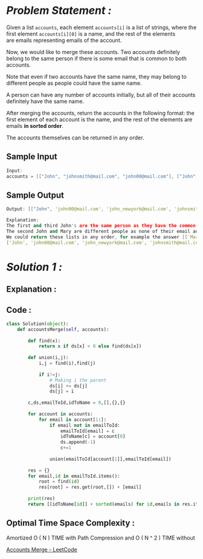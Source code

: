 # *Problem Statement :*

Given a list `accounts`, each element `accounts[i]` is a list of strings, where the first element `accounts[i][0]` is a name, and the rest of the elements are emails representing emails of the account.

Now, we would like to merge these accounts. Two accounts definitely belong to the same person if there is some email that is common to both accounts. 

Note that even if two accounts have the same name, they may belong to different people as people could have the same name. 

A person can have any number of accounts initially, but all of their accounts definitely have the same name.

After merging the accounts, return the accounts in the following format: the first element of each account is the name, and the rest of the elements are emails **in sorted order**.

The accounts themselves can be returned in any order.

## Sample Input

```cpp
Input: 
accounts = [["John", "johnsmith@mail.com", "john00@mail.com"], ["John", "johnnybravo@mail.com"], ["John", "johnsmith@mail.com", "john_newyork@mail.com"], ["Mary", "mary@mail.com"]]
```

## Sample Output

```cpp
Output: [["John", 'john00@mail.com', 'john_newyork@mail.com', 'johnsmith@mail.com'],  ["John", "johnnybravo@mail.com"], ["Mary", "mary@mail.com"]]

Explanation: 
The first and third John's are the same person as they have the common email "johnsmith@mail.com".
The second John and Mary are different people as none of their email addresses are used by other accounts.
We could return these lists in any order, for example the answer [['Mary', 'mary@mail.com'], ['John', 'johnnybravo@mail.com'], 
['John', 'john00@mail.com', 'john_newyork@mail.com', 'johnsmith@mail.com']] would still be accepted.
```

# *Solution 1 :*

## Explanation :

## Code :

```python
class Solution(object):
    def accountsMerge(self, accounts):
        
        def find(x):
            return x if ds[x] < 0 else find(ds[x])
            
        def union(i,j):
            i,j = find(i),find(j)
            
            if i!=j:
                # Making i the parent
                ds[i] += ds[j]
                ds[j] = i
                
        c,ds,emailToId,idToName = 0,[],{},{}        
                
        for account in accounts:
            for email in account[1:]:
                if email not in emailToId:
                    emailToId[email] = c
                    idToName[c] = account[0]
                    ds.append(-1)
                    c+=1
                    
                union(emailToId[account[1]],emailToId[email])
                
        res = {}        
        for email,id in emailToId.items():
            root = find(id)
            res[root] = res.get(root,[]) + [email]
        
        print(res)
        return [[idToName[id]] + sorted(emails) for id,emails in res.items()]
```

## Optimal Time Space Complexity :

Amortized O ( N ) TIME with Path Compression and O ( N ^ 2 ) TIME without

[Accounts Merge - LeetCode](https://leetcode.com/problems/accounts-merge/submissions/)